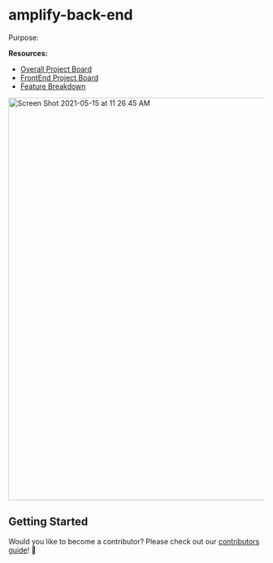 # amplify-back-end

Purpose: 

**Resources:** 
- [Overall Project Board](https://github.com/orgs/Ally-Guide/projects/1)
- [FrontEnd Project Board](https://github.com/Ally-Guide/amplify-front-end/projects/1)
- [Feature Breakdown](https://github.com/Ally-Guide/ally-guide-app/issues/106)

<img width="792" alt="Screen Shot 2021-05-15 at 11 26 45 AM" src="https://user-images.githubusercontent.com/9143339/118374352-79d68a80-b570-11eb-9f21-703ce12a9638.png">



## Getting Started

Would you like to become a contributor? Please check out our [contributors guide](.github/CONTRIBUTING.md)! 💝
